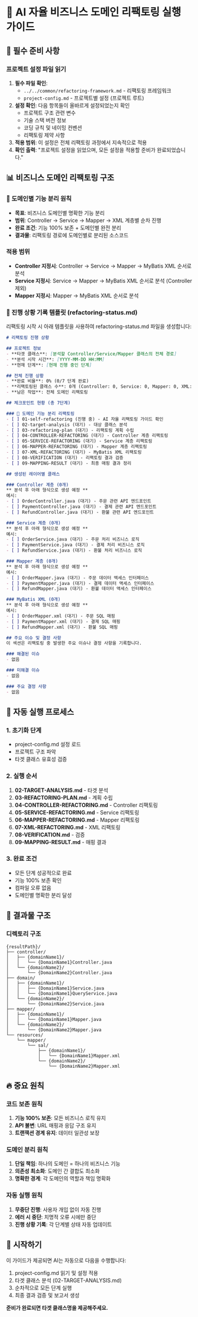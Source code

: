# 🤖 AI 자율 비즈니스 도메인 리팩토링 실행 가이드

## 🔴 필수 준비 사항

### 프로젝트 설정 파일 읽기
1. **필수 파일 확인**:
   - `../../common/refactoring-framework.md` - 리팩토링 프레임워크
   - `project-config.md` - 프로젝트별 설정 (프로젝트 루트)
2. **설정 확인**: 다음 항목들이 올바르게 설정되었는지 확인
   - 프로젝트 구조 관련 변수
   - 기술 스택 버전 정보
   - 코딩 규칙 및 네이밍 컨벤션
   - 리팩토링 제약 사항
3. **적용 범위**: 이 설정은 전체 리팩토링 과정에서 지속적으로 적용
4. **확인 출력**: "프로젝트 설정을 읽었으며, 모든 설정을 적용할 준비가 완료되었습니다."

## 📊 비즈니스 도메인 리팩토링 구조

### 🔰 도메인별 기능 분리 원칙
- **목표**: 비즈니스 도메인별 명확한 기능 분리
- **범위**: Controller → Service → Mapper → XML 계층별 순차 진행
- **완료 조건**: 기능 100% 보존 + 도메인별 완전 분리
- **결과물**: 리팩토링 경로에 도메인별로 분리된 소스코드

### 적용 범위
- **Controller 지정시**: Controller → Service → Mapper → MyBatis XML 순서로 분석
- **Service 지정시**: Service → Mapper → MyBatis XML 순서로 분석 (Controller 제외)
- **Mapper 지정시**: Mapper → MyBatis XML 순서로 분석

### 📝 진행 상황 기록 템플릿 (refactoring-status.md)

리팩토링 시작 시 아래 템플릿을 사용하여 refactoring-status.md 파일을 생성합니다:

```markdown
# 리팩토링 진행 상황

## 프로젝트 정보
- **타겟 클래스**: [분석할 Controller/Service/Mapper 클래스의 전체 경로]
- **분석 시작 시간**: [YYYY-MM-DD HH:MM]
- **현재 단계**: [현재 진행 중인 단계]

## 전체 진행 상황
- **완료 비율**: 0% (0/7 단계 완료)
- **리팩토링된 클래스 수**: 0개 (Controller: 0, Service: 0, Mapper: 0, XML: 0)
- **남은 작업**: 전체 도메인 리팩토링

## 체크포인트 현황 (총 7단계)

### 🔰 도메인 기능 분리 리팩토링
- [ ] 01-self-refactoring (진행 중) - AI 자율 리팩토링 가이드 확인
- [ ] 02-target-analysis (대기) - 대상 클래스 분석
- [ ] 03-refactoring-plan (대기) - 리팩토링 계획 수립
- [ ] 04-CONTROLLER-REFACTORING (대기) - Controller 계층 리팩토링
- [ ] 05-SERVICE-REFACTORING (대기) - Service 계층 리팩토링
- [ ] 06-MAPPER-REFACTORING (대기) - Mapper 계층 리팩토링
- [ ] 07-XML-REFACTORING (대기) - MyBatis XML 리팩토링
- [ ] 08-VERIFICATION (대기) - 리팩토링 결과 검증
- [ ] 09-MAPPING-RESULT (대기) - 최종 매핑 결과 정리

## 생성된 레이어별 클래스

### Controller 계층 (0개)
** 분석 후 아래 형식으로 생성 예정 **
예시:
- [ ] OrderController.java (대기) - 주문 관련 API 엔드포인트
- [ ] PaymentController.java (대기) - 결제 관련 API 엔드포인트
- [ ] RefundController.java (대기) - 환불 관련 API 엔드포인트

### Service 계층 (0개)
** 분석 후 아래 형식으로 생성 예정 **
예시:
- [ ] OrderService.java (대기) - 주문 처리 비즈니스 로직
- [ ] PaymentService.java (대기) - 결제 처리 비즈니스 로직
- [ ] RefundService.java (대기) - 환불 처리 비즈니스 로직

### Mapper 계층 (0개)
** 분석 후 아래 형식으로 생성 예정 **
예시:
- [ ] OrderMapper.java (대기) - 주문 데이터 액세스 인터페이스
- [ ] PaymentMapper.java (대기) - 결제 데이터 액세스 인터페이스
- [ ] RefundMapper.java (대기) - 환불 데이터 액세스 인터페이스

### MyBatis XML (0개)
** 분석 후 아래 형식으로 생성 예정 **
예시:
- [ ] OrderMapper.xml (대기) - 주문 SQL 매핑
- [ ] PaymentMapper.xml (대기) - 결제 SQL 매핑
- [ ] RefundMapper.xml (대기) - 환불 SQL 매핑

## 주요 이슈 및 결정 사항
이 섹션은 리팩토링 중 발생한 주요 이슈나 결정 사항을 기록합니다.

### 해결된 이슈
- 없음

### 미해결 이슈
- 없음

### 주요 결정 사항
- 없음
```

## 🚀 자동 실행 프로세스

### 1. 초기화 단계
- project-config.md 설정 로드
- 프로젝트 구조 파악
- 타겟 클래스 유효성 검증

### 2. 실행 순서
1. **02-TARGET-ANALYSIS.md** - 타겟 분석
2. **03-REFACTORING-PLAN.md** - 계획 수립
3. **04-CONTROLLER-REFACTORING.md** - Controller 리팩토링
4. **05-SERVICE-REFACTORING.md** - Service 리팩토링
5. **06-MAPPER-REFACTORING.md** - Mapper 리팩토링
6. **07-XML-REFACTORING.md** - XML 리팩토링
7. **08-VERIFICATION.md** - 검증
8. **09-MAPPING-RESULT.md** - 매핑 결과

### 3. 완료 조건
- 모든 단계 성공적으로 완료
- 기능 100% 보존 확인
- 컴파일 오류 없음
- 도메인별 명확한 분리 달성

## 📁 결과물 구조

### 디렉토리 구조
```
{resultPath}/
├── controller/
│   ├── {domainName1}/
│   │   └── {DomainName1}Controller.java
│   └── {domainName2}/
│       └── {DomainName2}Controller.java
├── domain/
│   ├── {domainName1}/
│   │   ├── {DomainName1}Service.java
│   │   └── {DomainName1}QueryService.java
│   └── {domainName2}/
│       └── {DomainName2}Service.java
├── mapper/
│   ├── {domainName1}/
│   │   └── {DomainName1}Mapper.java
│   └── {domainName2}/
│       └── {DomainName2}Mapper.java
└── resources/
    └── mapper/
        └── sal/
            ├── {domainName1}/
            │   └── {DomainName1}Mapper.xml
            └── {domainName2}/
                └── {DomainName2}Mapper.xml
```

## 🔥 중요 원칙

### 코드 보존 원칙
1. **기능 100% 보존**: 모든 비즈니스 로직 유지
2. **API 불변**: URL 매핑과 응답 구조 유지
3. **트랜잭션 경계 유지**: 데이터 일관성 보장

### 도메인 분리 원칙
1. **단일 책임**: 하나의 도메인 = 하나의 비즈니스 기능
2. **의존성 최소화**: 도메인 간 결합도 최소화
3. **명확한 경계**: 각 도메인의 역할과 책임 명확화

### 자동 실행 원칙
1. **무중단 진행**: 사용자 개입 없이 자동 진행
2. **에러 시 중단**: 치명적 오류 시에만 중단
3. **진행 상황 기록**: 각 단계별 상태 자동 업데이트

## 🎯 시작하기

이 가이드가 제공되면 AI는 자동으로 다음을 수행합니다:
1. project-config.md 읽기 및 설정 적용
2. 타겟 클래스 분석 (02-TARGET-ANALYSIS.md)
3. 순차적으로 모든 단계 실행
4. 최종 결과 검증 및 보고서 생성

**준비가 완료되면 타겟 클래스명을 제공해주세요.**